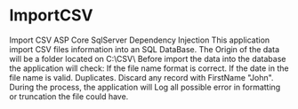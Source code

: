 # ImportCSV
Import CSV   ASP Core SqlServer  Dependency Injection  This application import CSV files information into an SQL DataBase. The Origin of the data will be a folder located on C:\CSV\  Before import the data into the database the application will check:  If the file name format is correct.  If the date in the file name is valid.  Duplicates.  Discard any record with FirstName "John".  During the process, the application will Log all possible error in formatting or truncation the file could have.
